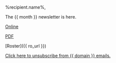 %recipient.name%,

The {{ month }} newsletter is here.

[Online]()

[PDF]()

[Roster]({{ ro_url }})

[Click here to unsubscribe from {{ domain }} emails.](%unsubscribe_url%)
